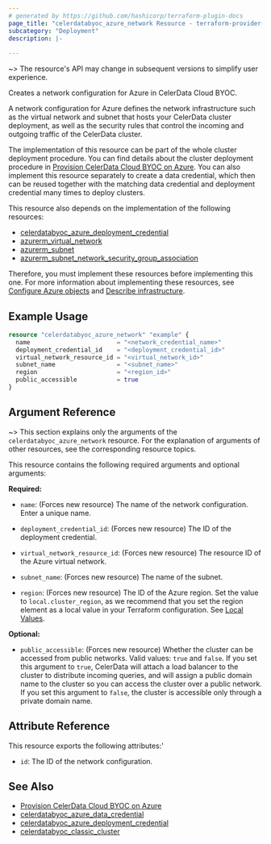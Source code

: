 ```yaml
---
# generated by https://github.com/hashicorp/terraform-plugin-docs
page_title: "celerdatabyoc_azure_network Resource - terraform-provider-celerdatabyoc"
subcategory: "Deployment"
description: |-
  
---
```


~> The resource's API may change in subsequent versions to simplify user experience.

Creates a network configuration for Azure in CelerData Cloud BYOC.

A network configuration for Azure defines the network infrastructure such as the virtual network and subnet that hosts your CelerData cluster deployment, as well as the security rules that control the incoming and outgoing traffic of the CelerData cluster.

The implementation of this resource can be part of the whole cluster deployment procedure. You can find details about the cluster deployment procedure in [Provision CelerData Cloud BYOC on Azure](../guides/azure_deployment_guide.md). You can also implement this resource separately to create a data credential, which then can be reused together with the matching data credential and deployment credential many times to deploy clusters.

This resource also depends on the implementation of the following resources:

- [celerdatabyoc_azure_deployment_credential](../resources/azure_deployment_credential.md)
- [azurerm_virtual_network](https://registry.terraform.io/providers/hashicorp/azurerm/latest/docs/resources/virtual_network)
- [azurerm_subnet](https://registry.terraform.io/providers/hashicorp/azurerm/latest/docs/resources/subnet)
- [azurerm_subnet_network_security_group_association](https://registry.terraform.io/providers/hashicorp/azurerm/latest/docs/resources/subnet_network_security_group_association)

Therefore, you must implement these resources before implementing this one. For more information about implementing these resources, see [Configure Azure objects](../guides/azure_deployment_guide.md#configure-azure-objects) and [Describe infrastructure](../guides/azure_deployment_guide.md#describe-infrastructure).

## Example Usage

```terraform
resource "celerdatabyoc_azure_network" "example" {
  name                        = "<network_credential_name>"
  deployment_credential_id    = "<deployment_credential_id>"
  virtual_network_resource_id = "<virtual_network_id>"
  subnet_name                 = "<subnet_name>"
  region                      = "<region_id>"
  public_accessible           = true
}
```

## Argument Reference

~> This section explains only the arguments of the `celerdatabyoc_azure_network` resource. For the explanation of arguments of other resources, see the corresponding resource topics.

This resource contains the following required arguments and optional arguments:

**Required:**

- `name`: (Forces new resource) The name of the network configuration. Enter a unique name.

- `deployment_credential_id`: (Forces new resource) The ID of the deployment credential.

- `virtual_network_resource_id`: (Forces new resource) The resource ID of the Azure virtual network.

- `subnet_name`: (Forces new resource) The name of the subnet.

- `region`: (Forces new resource) The ID of the Azure region. Set the value to `local.cluster_region`, as we recommend that you set the region element as a local value in your Terraform configuration. See [Local Values](https://developer.hashicorp.com/terraform/language/values/locals).

**Optional:**

- `public_accessible`: (Forces new resource) Whether the cluster can be accessed from public networks. Valid values: `true` and `false`. If you set this argument to `true`, CelerData will attach a load balancer to the cluster to distribute incoming queries, and will assign a public domain name to the cluster so you can access the cluster over a public network. If you set this argument to `false`, the cluster is accessible only through a private domain name.

## Attribute Reference

This resource exports the following attributes:'

- `id`: The ID of the network configuration.

## See Also

- [Provision CelerData Cloud BYOC on Azure](../guides/azure_deployment_guide.md)
- [celerdatabyoc_azure_data_credential](../resources/azure_data_credential.md)
- [celerdatabyoc_azure_deployment_credential](../resources/azure_deployment_credential.md)
- [celerdatabyoc_classic_cluster](../resources/classic_cluster.md)
